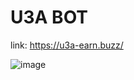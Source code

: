 # U3A BOT
link: https://u3a-earn.buzz/

![image](https://user-images.githubusercontent.com/77591040/146302939-55455d44-2431-421b-bf17-1d5b9f42cc29.png)
